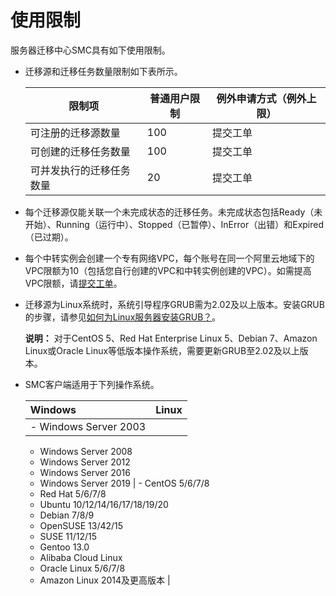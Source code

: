 # 使用限制

服务器迁移中心SMC具有如下使用限制。

-   迁移源和迁移任务数量限制如下表所示。

    |限制项|普通用户限制|例外申请方式（例外上限）|
    |---|------|------------|
    |可注册的迁移源数量|100|提交工单|
    |可创建的迁移任务数量|100|提交工单|
    |可并发执行的迁移任务数量|20|提交工单|

-   每个迁移源仅能关联一个未完成状态的迁移任务。未完成状态包括Ready（未开始）、Running（运行中）、Stopped（已暂停）、InError（出错）和Expired（已过期）。
-   每个中转实例会创建一个专有网络VPC，每个账号在同一个阿里云地域下的VPC限额为10（包括您自行创建的VPC和中转实例创建的VPC）。如需提高VPC限额，请[提交工单](https://workorder.console.aliyun.com/#/ticket/list/)。
-   迁移源为Linux系统时，系统引导程序GRUB需为2.02及以上版本。安装GRUB的步骤，请参见[如何为Linux服务器安装GRUB？](/intl.zh-CN/镜像/常见问题/如何为Linux服务器安装GRUB？.md)。

    **说明：** 对于CentOS 5、Red Hat Enterprise Linux 5、Debian 7、Amazon Linux或Oracle Linux等低版本操作系统，需要更新GRUB至2.02及以上版本。

-   SMC客户端适用于下列操作系统。

    |Windows|Linux|
    |:------|:----|
    |    -   Windows Server 2003
    -   Windows Server 2008
    -   Windows Server 2012
    -   Windows Server 2016
    -   Windows Server 2019
|    -   CentOS 5/6/7/8
    -   Red Hat 5/6/7/8
    -   Ubuntu 10/12/14/16/17/18/19/20
    -   Debian 7/8/9
    -   OpenSUSE 13/42/15
    -   SUSE 11/12/15
    -   Gentoo 13.0
    -   Alibaba Cloud Linux
    -   Oracle Linux 5/6/7/8
    -   Amazon Linux 2014及更高版本 |


